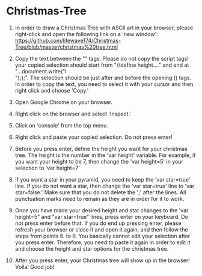 # Christmas-Tree

1. In order to draw a Christmas Tree with ASCII art in your browser, please right-click and open the following link on a 'new window': https://github.com/lifewave174/Christmas-Tree/blob/master/christmas%20tree.html 

2. Copy the text between the "<script>...</script>" tags. Please do not copy the script tags! your copied selection should start from "//define height...." and end at "...document.write("I</br>");};". The selection should be just after and before the opening (<script>) and ending (</script>) tags. In order to copy the text, you need to select it with your cursor and then right click and choose 'Copy.'

3. Open Google Chrome on your browser. 

4. Right click on the browser and select 'Inspect.'

5. Click on 'console' from the top menu. 

6. Right click and paste your copied selection. Do not press enter!

7. Before you press enter, define the height you want for your christmas tree. The height is the number in the 'var height' variable. For example, if you want your height to be 7, then change the 'var height=5' in your selection to 'var height=7'

8. If you want a star in your pyramid, you need to keep the 'var star=true' line. If you do not want a star, then change the 'var star=true' line to 'var star=false.' Make sure that you do not delete the ';' after the lines. All punctuation marks need to remain as they are in order for it to work.

9. Once you have made your desired height and star changes to the 'var height=5" and "var star=true" lines, press enter on your keyboard. Do not press enter before that. If you do end up pressing enter, please refresh your browser or close it and open it again, and then follow the steps from points 6. to 9. You basically cannot edit your selection after you press enter. Therefore, you need to paste it again in order to edit it and choose the height and star options for the christmas tree. 

10. After you press enter, your Christmas tree will show up in the browser! Voila! Good job!
